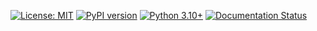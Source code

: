 [![License: MIT](https://img.shields.io/badge/License-MIT-yellow.svg)](https://opensource.org/licenses/MIT)
[![PyPI version](https://img.shields.io/pypi/v/generate-project.svg)](https://pypi.org/project/generate-project/)
[![Python 3.10+](https://img.shields.io/badge/python-3.10+-blue.svg)](https://www.python.org/downloads/release/python-3100/)
[![Documentation Status](https://readthedocs.org/projects/langchain-prolog/badge/?version=latest)](https://langchain-prolog.readthedocs.io/en/latest/?badge=latest)
